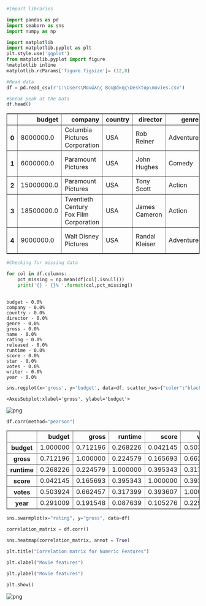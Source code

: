 ```python
#Import libraries

import pandas as pd
import seaborn as sns
import numpy as np

import matplotlib 
import matplotlib.pyplot as plt
plt.style.use('ggplot')
from matplotlib.pyplot import figure
%matplotlib inline
matplotlib.rcParams['figure.figsize']= (12,8)

#Read data
df = pd.read_csv(r'C:\Users\Μανώλης Βουβάκης\Desktop\movies.csv')


```


```python
#Sneak peak at the Data
df.head()
```




<div>
<style scoped>
    .dataframe tbody tr th:only-of-type {
        vertical-align: middle;
    }

    .dataframe tbody tr th {
        vertical-align: top;
    }

    .dataframe thead th {
        text-align: right;
    }
</style>
<table border="1" class="dataframe">
  <thead>
    <tr style="text-align: right;">
      <th></th>
      <th>budget</th>
      <th>company</th>
      <th>country</th>
      <th>director</th>
      <th>genre</th>
      <th>gross</th>
      <th>name</th>
      <th>rating</th>
      <th>released</th>
      <th>runtime</th>
      <th>score</th>
      <th>star</th>
      <th>votes</th>
      <th>writer</th>
      <th>year</th>
    </tr>
  </thead>
  <tbody>
    <tr>
      <th>0</th>
      <td>8000000.0</td>
      <td>Columbia Pictures Corporation</td>
      <td>USA</td>
      <td>Rob Reiner</td>
      <td>Adventure</td>
      <td>52287414.0</td>
      <td>Stand by Me</td>
      <td>R</td>
      <td>1986-08-22</td>
      <td>89</td>
      <td>8.1</td>
      <td>Wil Wheaton</td>
      <td>299174</td>
      <td>Stephen King</td>
      <td>1986</td>
    </tr>
    <tr>
      <th>1</th>
      <td>6000000.0</td>
      <td>Paramount Pictures</td>
      <td>USA</td>
      <td>John Hughes</td>
      <td>Comedy</td>
      <td>70136369.0</td>
      <td>Ferris Bueller's Day Off</td>
      <td>PG-13</td>
      <td>1986-06-11</td>
      <td>103</td>
      <td>7.8</td>
      <td>Matthew Broderick</td>
      <td>264740</td>
      <td>John Hughes</td>
      <td>1986</td>
    </tr>
    <tr>
      <th>2</th>
      <td>15000000.0</td>
      <td>Paramount Pictures</td>
      <td>USA</td>
      <td>Tony Scott</td>
      <td>Action</td>
      <td>179800601.0</td>
      <td>Top Gun</td>
      <td>PG</td>
      <td>1986-05-16</td>
      <td>110</td>
      <td>6.9</td>
      <td>Tom Cruise</td>
      <td>236909</td>
      <td>Jim Cash</td>
      <td>1986</td>
    </tr>
    <tr>
      <th>3</th>
      <td>18500000.0</td>
      <td>Twentieth Century Fox Film Corporation</td>
      <td>USA</td>
      <td>James Cameron</td>
      <td>Action</td>
      <td>85160248.0</td>
      <td>Aliens</td>
      <td>R</td>
      <td>1986-07-18</td>
      <td>137</td>
      <td>8.4</td>
      <td>Sigourney Weaver</td>
      <td>540152</td>
      <td>James Cameron</td>
      <td>1986</td>
    </tr>
    <tr>
      <th>4</th>
      <td>9000000.0</td>
      <td>Walt Disney Pictures</td>
      <td>USA</td>
      <td>Randal Kleiser</td>
      <td>Adventure</td>
      <td>18564613.0</td>
      <td>Flight of the Navigator</td>
      <td>PG</td>
      <td>1986-08-01</td>
      <td>90</td>
      <td>6.9</td>
      <td>Joey Cramer</td>
      <td>36636</td>
      <td>Mark H. Baker</td>
      <td>1986</td>
    </tr>
  </tbody>
</table>
</div>




```python
#Checking for missing data

for col in df.columns:
    pct_missing = np.mean(df[col].isnull())
    print('{} - {}% '.format(col,pct_missing))
    
```

    budget - 0.0% 
    company - 0.0% 
    country - 0.0% 
    director - 0.0% 
    genre - 0.0% 
    gross - 0.0% 
    name - 0.0% 
    rating - 0.0% 
    released - 0.0% 
    runtime - 0.0% 
    score - 0.0% 
    star - 0.0% 
    votes - 0.0% 
    writer - 0.0% 
    year - 0.0% 
    


```python
sns.regplot(x='gross', y='budget', data=df, scatter_kws={"color":"black"}, line_kws={"color":"red"})
```




    <AxesSubplot:xlabel='gross', ylabel='budget'>




    
![png](output_3_1.png)
    



```python
df.corr(method="pearson")
```




<div>
<style scoped>
    .dataframe tbody tr th:only-of-type {
        vertical-align: middle;
    }

    .dataframe tbody tr th {
        vertical-align: top;
    }

    .dataframe thead th {
        text-align: right;
    }
</style>
<table border="1" class="dataframe">
  <thead>
    <tr style="text-align: right;">
      <th></th>
      <th>budget</th>
      <th>gross</th>
      <th>runtime</th>
      <th>score</th>
      <th>votes</th>
      <th>year</th>
    </tr>
  </thead>
  <tbody>
    <tr>
      <th>budget</th>
      <td>1.000000</td>
      <td>0.712196</td>
      <td>0.268226</td>
      <td>0.042145</td>
      <td>0.503924</td>
      <td>0.291009</td>
    </tr>
    <tr>
      <th>gross</th>
      <td>0.712196</td>
      <td>1.000000</td>
      <td>0.224579</td>
      <td>0.165693</td>
      <td>0.662457</td>
      <td>0.191548</td>
    </tr>
    <tr>
      <th>runtime</th>
      <td>0.268226</td>
      <td>0.224579</td>
      <td>1.000000</td>
      <td>0.395343</td>
      <td>0.317399</td>
      <td>0.087639</td>
    </tr>
    <tr>
      <th>score</th>
      <td>0.042145</td>
      <td>0.165693</td>
      <td>0.395343</td>
      <td>1.000000</td>
      <td>0.393607</td>
      <td>0.105276</td>
    </tr>
    <tr>
      <th>votes</th>
      <td>0.503924</td>
      <td>0.662457</td>
      <td>0.317399</td>
      <td>0.393607</td>
      <td>1.000000</td>
      <td>0.229304</td>
    </tr>
    <tr>
      <th>year</th>
      <td>0.291009</td>
      <td>0.191548</td>
      <td>0.087639</td>
      <td>0.105276</td>
      <td>0.229304</td>
      <td>1.000000</td>
    </tr>
  </tbody>
</table>
</div>




```python
sns.swarmplot(x="rating", y="gross", data=df)
```


```python
correlation_matrix = df.corr()

sns.heatmap(correlation_matrix, annot = True)

plt.title("Correlation matrix for Numeric Features")

plt.xlabel("Movie features")

plt.ylabel("Movie features")

plt.show()
```


    
![png](output_6_0.png)
    

